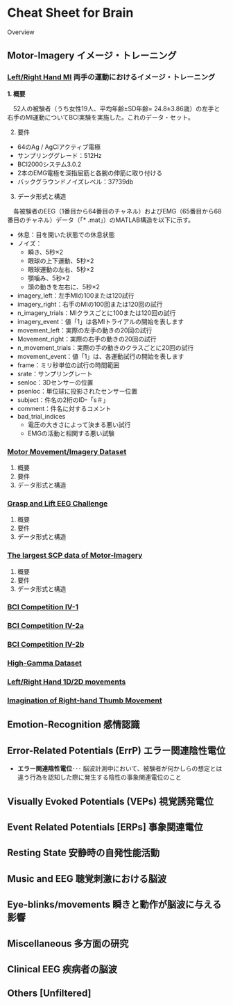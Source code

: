 Cheat Sheet for Brain
===

Overview

## Motor-Imagery イメージ・トレーニング

### [Left/Right Hand MI](http://gigadb.org/dataset/100295) 両手の運動におけるイメージ・トレーニング
**1. 概要**

　52人の被験者（うち女性19人、平均年齢±SD年齢= 24.8±3.86歳）の左手と右手のMI運動についてBCI実験を実施した。これのデータ・セット。

2. 要件
- 64のAg / AgClアクティブ電極
- サンプリンググレード：512Hz
- BCI2000システム3.0.2
- 2本のEMG電極を深指屈筋と各腕の伸筋に取り付ける
- バックグラウンドノイズレベル：37?39db

3. データ形式と構造

　各被験者のEEG（1番目から64番目のチャネル）およびEMG（65番目から68番目のチャネル）データ（「* .mat」）のMATLAB構造を以下に示す。
- 休息：目を開いた状態での休息状態
- ノイズ：
    - 瞬き、5秒×2
    - 眼球の上下運動、5秒×2
    - 眼球運動の左右、5秒×2
    - 顎噛み、5秒×2
    - 頭の動きを左右に、5秒×2
- imagery_left：左手MIの100または120試行
- imagery_right：右手のMIの100回または120回の試行
- n_imagery_trials：MIクラスごとに100または120回の試行
- imagery_event：値「1」は各MIトライアルの開始を表します
- movement_left：実際の左手の動きの20回の試行
- Movement_right：実際の右手の動きの20回の試行
- n_movement_trials：実際の手の動きのクラスごとに20回の試行
- movement_event：値「1」は、各運動試行の開始を表します
- frame：ミリ秒単位の試行の時間範囲
- srate：サンプリングレート
- senloc：3Dセンサーの位置
- psenloc：単位球に投影されたセンサー位置
- subject：件名の2桁のID-「s＃」
- comment：件名に対するコメント
- bad_trial_indices
    - 電圧の大きさによって決まる悪い試行
    - EMGの活動と相関する悪い試験

### [Motor Movement/Imagery Dataset](https://www.physionet.org/physiobank/database/eegmmidb/)
1. 概要
2. 要件
3. データ形式と構造

### [Grasp and Lift EEG Challenge](https://www.kaggle.com/c/grasp-and-lift-eeg-detection/data)
1. 概要
2. 要件
3. データ形式と構造

### [The largest SCP data of Motor-Imagery](https://doi.org/10.6084/m9.figshare.c.3917698)
1. 概要
2. 要件
3. データ形式と構造

### [BCI Competition IV-1](http://www.bbci.de/competition/iv/#dataset1)


### [BCI Competition IV-2a](http://www.bbci.de/competition/iv/#dataset2a)


### [BCI Competition IV-2b](http://www.bbci.de/competition/iv/#dataset2b)


### [High-Gamma Dataset](https://github.com/robintibor/high-gamma-dataset)


### [Left/Right Hand 1D/2D movements](https://sites.google.com/site/projectbci/)


### [Imagination of Right-hand Thumb Movement](https://archive.ics.uci.edu/ml/datasets/Planning+Relax)



## Emotion-Recognition 感情認識



## Error-Related Potentials (ErrP) エラー関連陰性電位
- **エラー関連陰性電位**･･･
脳波計測中において、被験者が何かしらの想定とは違う行為を認知した際に発生する陰性の事象関連電位のこと

###



## Visually Evoked Potentials (VEPs) 視覚誘発電位



## Event Related Potentials [ERPs] 事象関連電位



## Resting State 安静時の自発性能活動



## Music and EEG 聴覚刺激における脳波 



## Eye-blinks/movements 瞬きと動作が脳波に与える影響



## Miscellaneous 多方面の研究



## Clinical EEG 疾病者の脳波



## Others [Unfiltered]
